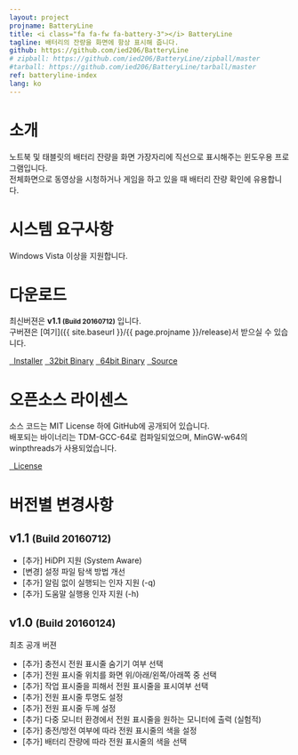 ```yaml
---
layout: project
projname: BatteryLine
title: <i class="fa fa-fw fa-battery-3"></i> BatteryLine
tagline: 배터리의 잔량을 화면에 항상 표시해 줍니다.
github: https://github.com/ied206/BatteryLine
# zipball: https://github.com/ied206/BatteryLine/zipball/master
#tarball: https://github.com/ied206/BatteryLine/tarball/master
ref: batteryline-index
lang: ko
---
```


# <i class="fa fa-fw fa-commenting"></i> 소개
노트북 및 태블릿의 배터리 잔량을 화면 가장자리에 직선으로 표시해주는 윈도우용 프로그램입니다.  
전체화면으로 동영상을 시청하거나 게임을 하고 있을 때 배터리 잔량 확인에 유용합니다.  

# <i class="fa fa-fw fa-check"></i> 시스템 요구사항
Windows Vista 이상을 지원합니다.

# <i class="fa fa-fw fa-cloud"></i> 다운로드
최신버젼은 **v1.1 <small>(Build 20160712)</small>** 입니다.  
구버젼은 [여기]({{ site.baseurl }}/{{ page.projname }}/release)서 받으실 수 있습니다.

<a href="{{ site.baseurl }}/{{ page.projname }}/release/v1.1/BatteryLine-v1.1-Installer.exe" class="btn-dark"><i class="fa fa-fw fa-archive"></i>&nbsp;&nbsp;Installer</a>
<a href="{{ site.baseurl }}/{{ page.projname }}/release/v1.1/BatteryLine-v1.1-bin-x86.zip" class="btn-dark"><i class="fa fa-fw fa-tasks"></i>&nbsp;&nbsp;32bit Binary</a>
<a href="{{ site.baseurl }}/{{ page.projname }}/release/v1.1/BatteryLine-v1.1-bin-x64.zip" class="btn-dark"><i class="fa fa-fw fa-tasks"></i>&nbsp;&nbsp;64bit Binary</a>
<a href="{{ site.baseurl }}/{{ page.projname }}/release/v1.1/BatteryLine-v1.1-src.zip" class="btn-dark"><i class="fa fa-fw fa-gears"></i>&nbsp;&nbsp;Source</a>

# <i class="fa fa-fw fa-book"></i> 오픈소스 라이센스
소스 코드는 MIT License 하에 GitHub에 공개되어 있습니다.  
배포되는 바이너리는 TDM-GCC-64로 컴파일되었으며, MinGW-w64의 winpthreads가 사용되었습니다.  

<a href="https://github.com/ied206/BatteryLine/blob/master/LICENSE" class="btn-dark"><i class="fa fa-fw fa-book"></i>&nbsp;&nbsp;License</a>

# <i class="fa fa-fw fa-file-text"></i> 버전별 변경사항

## v1.1 <small>(Build 20160712)</small>
- [추가] HiDPI 지원 (System Aware)
- [변경] 설정 파일 탐색 방법 개선
- [추가] 알림 없이 실행되는 인자 지원 (-q)
- [추가] 도움말 실행용 인자 지원 (-h)

## v1.0 <small>(Build 20160124)</small>
최초 공개 버젼

- [추가] 충전시 전원 표시줄 숨기기 여부 선택
- [추가] 전원 표시줄 위치를 화면 위/아래/왼쪽/아래쪽 중 선택
- [추가] 작업 표시줄을 피해서 전원 표시줄을 표시여부 선택
- [추가] 전원 표시줄 투명도 설정
- [추가] 전원 표시줄 두께 설정
- [추가] 다중 모니터 환경에서 전원 표시줄을 원하는 모니터에 출력 (실험적)
- [추가] 충전/방전 여부에 따라 전원 표시줄의 색을 설정
- [추가] 배터리 잔량에 따라 전원 표시줄의 색을 선택
